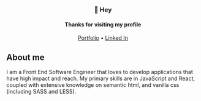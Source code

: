 <h3 align="center">👋 Hey</h3>
<h4 align="center">Thanks for visiting my profile </h4>
<p align="center">
  <a href="https://MatthewBedard.dev">Portfolio</a> •
  <a href="https://www.linkedin.com/in/matthew-bedard-dev/">Linked In</a>
</p>


## About me
I am a Front End Software Engineer that loves to develop applications that have high impact and reach. My primary skills are in JavaScript and React, coupled with extensive knowledge on semantic html, and vanilla css (including SASS and LESS). 






<!--
**Matt-GitHub/Matt-GitHub** is a ✨ _special_ ✨ repository because its `README.md` (this file) appears on your GitHub profile.

Here are some ideas to get you started:

- 🔭 I’m currently working on ...
- 🌱 I’m currently learning ...
- 👯 I’m looking to collaborate on ...
- 🤔 I’m looking for help with ...
- 💬 Ask me about ...
- 📫 How to reach me: ...
- 😄 Pronouns: ...
- ⚡ Fun fact: ...
-->
